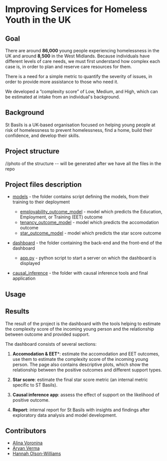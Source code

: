 # Improving Services for Homeless Youth in the UK

## Goal

There are around **86,000** young people experiencing homelessness in the UK and around **8,500** in the West Midlands. Because individuals have different levels of care needs, we must first understand how complex each case is, in order to plan and reserve care resources for them. 

There is a need for a simple metric to quantify the severity of issues, in order to provide more assistance to those who need it.

We developed a “complexity score” of Low, Medium, and High, which can be estimated at intake from an individual's background.

## Background

St Basils is a UK-based organisation focused on helping young people at risk of homelessness to prevent homelessness, find a home, build their confidence, and develop their skills.

## Project structure

//photo of the structure -- will be generated after we have all the files in the repo


## Project files description

* [models](https://github.com/DSSGxUK/s22_stbasils/tree/main/models) - the folder contains script defining the models, from their training to their deployment

    - [employability_outcome_model](https://github.com/DSSGxUK/s22_stbasils/tree/main/models/employability_outcome_model) - model which predicts the Education, Employment, or Training (EET) outcome
    - [tenancy_outcome_model](https://github.com/DSSGxUK/s22_stbasils/tree/main/models/tenancy_outcome_model) - model which predicts the accomodation outcome
    - [star_outcome_model](https://github.com/DSSGxUK/s22_stbasils/tree/main/models/star_outcome_model) - model which predicts the star score outcome
    
* [dashboard](https://github.com/DSSGxUK/s22_stbasils/tree/main/dashboard) - the folder containing the back-end and the front-end of the dashboard
    - [app.py](https://github.com/DSSGxUK/s22_stbasils/tree/main/dashboard/app.py) - python script to start a server on which the dashboard is displayed

* [causal_inference](https://github.com/DSSGxUK/s22_stbasils/tree/main/causal_inference) - the folder with causal inference tools and final application

## Usage




## Results

The result of the project is the dashboard with the tools helping to estimate the complexity score of the incoming young person and the relationship between outcome and provided support.

The dashboard consists of several sections:
1. **Accomodation & EET***: estimate the accomodation and EET outcomes, use them to estimate the complexity score of the incoming young person. The page also contains descriptive plots, which show the relationship between the positive outcomes and different support types.

2. **Star score**: estimate the final star score metric (an internal metric specific to ST Basils).

3. **Causal inference app**: assess the effect of support on the likelihood of positive outcome.

4. **Report**: internal report for St Basils with insights and findings after exploratory data analysis and model development.

## Contributors

- [Alina Voronina](https://github.com/linvieson)
- [Aryan Verma](https://github.com/infoaryan)
- [Hannah Olson-Williams](https://github.com/hannaheow)